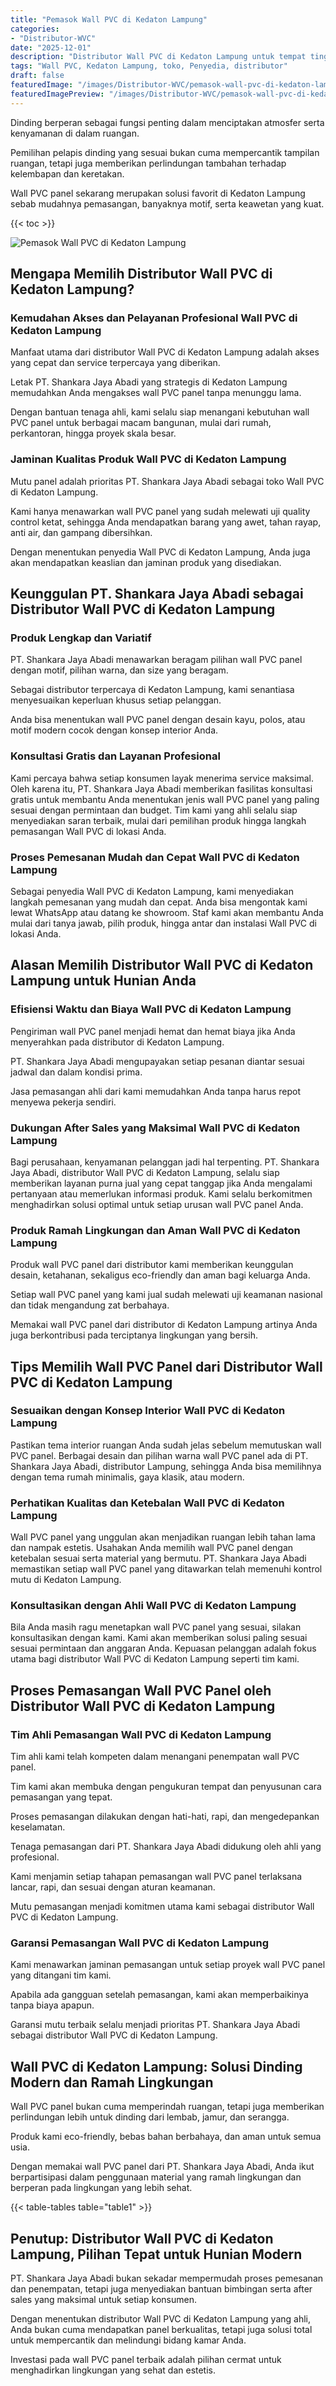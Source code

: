 ```yaml
---
title: "Pemasok Wall PVC di Kedaton Lampung"
categories:
- "Distributor-WVC"
date: "2025-12-01"
description: "Distributor Wall PVC di Kedaton Lampung untuk tempat tinggal, perkantoran, dan gerai. Produk terbaik, pilihan motif, warna modern, beserta jasa pemasangan dikerjakan oleh teknisi profesional serta kepastian resmi!|Servis distribusi Wall PVC di Kedaton Lampung bagi keperluan hunian, perkantoran, atau gerai, dengan produk berkualitas dan penempatan oleh tenaga ahli ahli dan garansi resmi.|Pilihan Wall PVC di Kedaton Lampung yang terpercaya untuk tempat tinggal, perkantoran, serta toko, bersama material berkualitas dan instalasi dikerjakan oleh tim ahli serta jaminan resmi.|Distribusi Wall PVC di Kedaton Lampung untuk hunian, perkantoran, serta toko, dengan material berkualitas dan pemasangan oleh tenaga ahli ahli, dilengkapi dengan garansi resmi.}"
tags: "Wall PVC, Kedaton Lampung, toko, Penyedia, distributor"
draft: false
featuredImage: "/images/Distributor-WVC/pemasok-wall-pvc-di-kedaton-lampung.png"
featuredImagePreview: "/images/Distributor-WVC/pemasok-wall-pvc-di-kedaton-lampung.png"
---
```


Dinding berperan sebagai fungsi penting dalam menciptakan atmosfer serta kenyamanan di dalam ruangan.

Pemilihan pelapis dinding yang sesuai bukan cuma mempercantik tampilan ruangan, tetapi juga memberikan perlindungan tambahan terhadap kelembapan dan keretakan.

Wall PVC panel sekarang merupakan solusi favorit di Kedaton Lampung sebab mudahnya pemasangan, banyaknya motif, serta keawetan yang kuat.

{{< toc >}}

![Pemasok Wall PVC di Kedaton Lampung](/images/Distributor-WVC/Pemasok-Wall-PVC-di-Kedaton-Lampung.png)

## Mengapa Memilih Distributor Wall PVC di Kedaton Lampung?

### Kemudahan Akses dan Pelayanan Profesional Wall PVC di Kedaton Lampung

Manfaat utama dari distributor Wall PVC di Kedaton Lampung adalah akses yang cepat dan service terpercaya yang diberikan.

Letak PT. Shankara Jaya Abadi yang strategis di Kedaton Lampung memudahkan Anda mengakses wall PVC panel tanpa menunggu lama.

Dengan bantuan tenaga ahli, kami selalu siap menangani kebutuhan wall PVC panel untuk berbagai macam bangunan, mulai dari rumah, perkantoran, hingga proyek skala besar.

### Jaminan Kualitas Produk Wall PVC di Kedaton Lampung

Mutu panel adalah prioritas PT. Shankara Jaya Abadi sebagai toko Wall PVC di Kedaton Lampung.

Kami hanya menawarkan wall PVC panel yang sudah melewati uji quality control ketat, sehingga Anda mendapatkan barang yang awet, tahan rayap, anti air, dan gampang dibersihkan.

Dengan menentukan penyedia Wall PVC di Kedaton Lampung, Anda juga akan mendapatkan keaslian dan jaminan produk yang disediakan.

## Keunggulan PT. Shankara Jaya Abadi sebagai Distributor Wall PVC di Kedaton Lampung

### Produk Lengkap dan Variatif

PT. Shankara Jaya Abadi menawarkan beragam pilihan wall PVC panel dengan motif, pilihan warna, dan size yang beragam.

Sebagai distributor terpercaya di Kedaton Lampung, kami senantiasa menyesuaikan keperluan khusus setiap pelanggan.

Anda bisa menentukan wall PVC panel dengan desain kayu, polos, atau motif modern cocok dengan konsep interior Anda.

### Konsultasi Gratis dan Layanan Profesional

Kami percaya bahwa setiap konsumen layak menerima service maksimal. Oleh karena itu, PT. Shankara Jaya Abadi memberikan fasilitas konsultasi gratis untuk membantu Anda menentukan jenis wall PVC panel yang paling sesuai dengan permintaan dan budget. Tim kami yang ahli selalu siap menyediakan saran terbaik, mulai dari pemilihan produk hingga langkah pemasangan Wall PVC di lokasi Anda.

### Proses Pemesanan Mudah dan Cepat Wall PVC di Kedaton Lampung

Sebagai penyedia Wall PVC di Kedaton Lampung, kami menyediakan langkah pemesanan yang mudah dan cepat. Anda bisa mengontak kami lewat WhatsApp atau datang ke showroom. Staf kami akan membantu Anda mulai dari tanya jawab, pilih produk, hingga antar dan instalasi Wall PVC di lokasi Anda.

## Alasan Memilih Distributor Wall PVC di Kedaton Lampung untuk Hunian Anda

### Efisiensi Waktu dan Biaya Wall PVC di Kedaton Lampung

Pengiriman wall PVC panel menjadi hemat dan hemat biaya jika Anda menyerahkan pada distributor di Kedaton Lampung.

PT. Shankara Jaya Abadi mengupayakan setiap pesanan diantar sesuai jadwal dan dalam kondisi prima.

Jasa pemasangan ahli dari kami memudahkan Anda tanpa harus repot menyewa pekerja sendiri.

### Dukungan After Sales yang Maksimal Wall PVC di Kedaton Lampung

Bagi perusahaan, kenyamanan pelanggan jadi hal terpenting. PT. Shankara Jaya Abadi, distributor Wall PVC di Kedaton Lampung, selalu siap memberikan layanan purna jual yang cepat tanggap jika Anda mengalami pertanyaan atau memerlukan informasi produk. Kami selalu berkomitmen menghadirkan solusi optimal untuk setiap urusan wall PVC panel Anda.

### Produk Ramah Lingkungan dan Aman Wall PVC di Kedaton Lampung

Produk wall PVC panel dari distributor kami memberikan keunggulan desain, ketahanan, sekaligus eco-friendly dan aman bagi keluarga Anda.

Setiap wall PVC panel yang kami jual sudah melewati uji keamanan nasional dan tidak mengandung zat berbahaya.

Memakai wall PVC panel dari distributor di Kedaton Lampung artinya Anda juga berkontribusi pada terciptanya lingkungan yang bersih.

## Tips Memilih Wall PVC Panel dari Distributor Wall PVC di Kedaton Lampung

### Sesuaikan dengan Konsep Interior Wall PVC di Kedaton Lampung

Pastikan tema interior ruangan Anda sudah jelas sebelum memutuskan wall PVC panel. Berbagai desain dan pilihan warna wall PVC panel ada di PT. Shankara Jaya Abadi, distributor Lampung, sehingga Anda bisa memilihnya dengan tema rumah minimalis, gaya klasik, atau modern.

### Perhatikan Kualitas dan Ketebalan Wall PVC di Kedaton Lampung

Wall PVC panel yang unggulan akan menjadikan ruangan lebih tahan lama dan nampak estetis. Usahakan Anda memilih wall PVC panel dengan ketebalan sesuai serta material yang bermutu. PT. Shankara Jaya Abadi memastikan setiap wall PVC panel yang ditawarkan telah memenuhi kontrol mutu di Kedaton Lampung.

### Konsultasikan dengan Ahli Wall PVC di Kedaton Lampung

Bila Anda masih ragu menetapkan wall PVC panel yang sesuai, silakan konsultasikan dengan kami. Kami akan memberikan solusi paling sesuai sesuai permintaan dan anggaran Anda. Kepuasan pelanggan adalah fokus utama bagi distributor Wall PVC di Kedaton Lampung seperti tim kami.

## Proses Pemasangan Wall PVC Panel oleh Distributor Wall PVC di Kedaton Lampung

### Tim Ahli Pemasangan Wall PVC di Kedaton Lampung

Tim ahli kami telah kompeten dalam menangani penempatan wall PVC panel.

Tim kami akan membuka dengan pengukuran tempat dan penyusunan cara pemasangan yang tepat.

Proses pemasangan dilakukan dengan hati-hati, rapi, dan mengedepankan keselamatan.

Tenaga pemasangan dari PT. Shankara Jaya Abadi didukung oleh ahli yang profesional.

Kami menjamin setiap tahapan pemasangan wall PVC panel terlaksana lancar, rapi, dan sesuai dengan aturan keamanan.

Mutu pemasangan menjadi komitmen utama kami sebagai distributor Wall PVC di Kedaton Lampung.

### Garansi Pemasangan Wall PVC di Kedaton Lampung

Kami menawarkan jaminan pemasangan untuk setiap proyek wall PVC panel yang ditangani tim kami.

Apabila ada gangguan setelah pemasangan, kami akan memperbaikinya tanpa biaya apapun.

Garansi mutu terbaik selalu menjadi prioritas PT. Shankara Jaya Abadi sebagai distributor Wall PVC di Kedaton Lampung.

## Wall PVC di Kedaton Lampung: Solusi Dinding Modern dan Ramah Lingkungan

Wall PVC panel bukan cuma memperindah ruangan, tetapi juga memberikan perlindungan lebih untuk dinding dari lembab, jamur, dan serangga.

Produk kami eco-friendly, bebas bahan berbahaya, dan aman untuk semua usia.

Dengan memakai wall PVC panel dari PT. Shankara Jaya Abadi, Anda ikut berpartisipasi dalam penggunaan material yang ramah lingkungan dan berperan pada lingkungan yang lebih sehat.

{{< table-tables table="table1" >}}

## Penutup: Distributor Wall PVC di Kedaton Lampung, Pilihan Tepat untuk Hunian Modern

PT. Shankara Jaya Abadi bukan sekadar mempermudah proses pemesanan dan penempatan, tetapi juga menyediakan bantuan bimbingan serta after sales yang maksimal untuk setiap konsumen.

Dengan menentukan distributor Wall PVC di Kedaton Lampung yang ahli, Anda bukan cuma mendapatkan panel berkualitas, tetapi juga solusi total untuk mempercantik dan melindungi bidang kamar Anda.

Investasi pada wall PVC panel terbaik adalah pilihan cermat untuk menghadirkan lingkungan yang sehat dan estetis.
